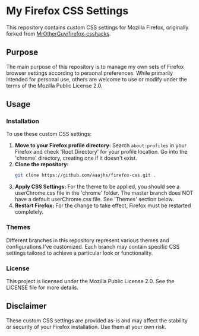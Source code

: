 # My Firefox CSS Settings

This repository contains custom CSS settings for Mozilla Firefox, originally forked from [MrOtherGuy/firefox-csshacks](https://github.com/MrOtherGuy/firefox-csshacks).

## Purpose

The main purpose of this repository is to manage my own sets of Firefox browser settings according to personal preferences. While primarily intended for personal use, others are welcome to use or modify under the terms of the Mozilla Public License 2.0.

## Usage

### Installation

To use these custom CSS settings:

1. **Move to your Firefox profile directory:**
   Search `about:profiles` in your Firefox and check 'Root Directory' for your profile location.
   Go into the 'chrome' directory, creating one if it doesn't exist.
2. **Clone the repository:**
   ```bash
   git clone https://github.com/aaajhs/firefox-css.git .
   ```
3. **Apply CSS Settings:**
   For the theme to be applied, you should see a userChrome.css file in the 'chrome' folder.
   The master branch does NOT have a default userChrome.css file. See 'Themes' section below.
4. **Restart Firefox:**
   For the change to take effect, Firefox must be restarted completely.

### Themes

Different branches in this repository represent various themes and configurations I've customized. Each branch may contain specific CSS settings tailored to achieve a particular look or functionality.

### License

This project is licensed under the Mozilla Public License 2.0. See the LICENSE file for more details.

## Disclaimer

These custom CSS settings are provided as-is and may affect the stability or security of your Firefox installation. Use them at your own risk.
